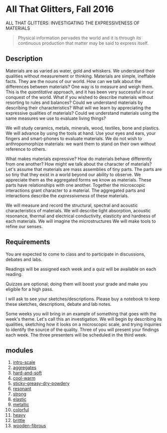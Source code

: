 # All That Glitters, Fall 2016

ALL THAT GLITTERS: INVESTIGATING THE EXPRESSIVENESS OF MATERIALS

> Physical information pervades the world and it is through its continuous production that matter may be said to express itself.

## Description
Materials are as varied as water, gold and whiskers. We understand their qualities without measurement or thinking. Materials are simple, ineffable facts. They are the nouns of our world. How can we talk about the differences between materials? One way is to measure and weigh them. This is the *quantitative* approach, and it has been very successful in our conquest of the world. What if you wished to describe materials without resorting to rules and balances? Could we understand materials by describing their characteristics? What will we learn by appreciating the expressive qualities of materials? Could we understand materials using the same measures we use to evaluate living things?

We will study ceramics, metals, minerals, wood, textiles, bone and plastics. We will advance by using the tools at hand. Use your eyes and ears, your fingers and smart-phones to evaluate materials. We do not wish to anthropomorphize materials: we want them to stand on their own without reference to others.

What makes materials expressive? How do materials behave differently from one another? How might we talk about the character of materials? Let's assume that materials are mass assemblies of tiny parts. The parts are so tiny that they exist in a world beyond our ability to observe. We appreciate them as the aggregated forms we know as materials. These parts have relationships with one another. Together the microscopic interactions grant character to a material. The aggregated parts and interactions describe the *expressiveness* of these materials.

We will measure and record the structural, spectral and acoustic characteristics of materials. We will describe light absorption, acoustic resonance, thermal and electrical conductivity, elasticity and hardness of each materials. We will imagine the microstructures We will make tools to refine our senses.

## Requirements
You are expected to come to class and to participate in discussions, debates and labs.

Readings will be assigned each week and a quiz will be available on each reading.

Quizzes are optional; doing them will boost your grade and make you eligible for a high pass.

I will ask to see your sketches/descriptions. Please buy a notebook to keep these sketches, descriptions, debate and lab notes.

Some weeks you will bring in an example of something that goes with the week's theme. Let's call this an investigation. We will begin by describing its qualities, sketching how it looks on a microscopic scale, and trying inquiries to identify the source of the quality. Three of you will present your findings each week. The three presenters will be scheduled in the third week.

## modules

1. [intro-scale](modules/WEEK00_intro-scale)
1. [aggregates](modules/WEEK01_aggregates)
1. [hard-and-soft](modules/WEEK02_hard-and-soft)
1. [cool-warm](modules/WEEK03_cool-warm)
1. [sticky-greasy-dry-powdery](WEEK04_sticky-greasy-dry-powdery)
1. [resonant](modules/WEEK05_resonant)
1. [strong](modules/WEEK06_strong)
1. [elastic](modules/WEEK08_elastic)
1. [metallic](modules/WEEK09_metallic)
1. [colorful](modules/WEEK10_colorful)
1. [heavy](modules/WEEK12_heavy)
1. [brittle](modules/WEEK13_brittle)
1. [wooden-fibrous](modules/WEEK14_wooden-fibrous)
